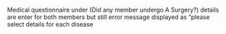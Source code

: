 Medical questionnaire under (Did any member undergo A Surgery?) details are enter for both members but still error message displayed as “please select details for each disease
